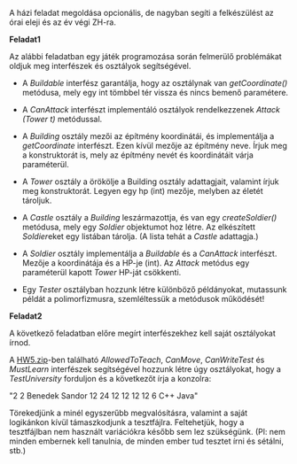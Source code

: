 A házi feladat megoldása opcionális, de nagyban segíti a felkészülést az órai eleji és az év végi ZH-ra.


**Feladat1**

Az alábbi feladatban egy játék programozása során felmerülő problémákat oldjuk meg interfészek és osztályok segítségével. 

  * A *Buildable* interfész garantálja, hogy az osztálynak van *getCoordinate()* metódusa, mely egy int tömbbel tér vissza és nincs bemenő paramétere.
  
  * A *CanAttack* interfészt implementáló osztályok rendelkezzenek *Attack (Tower t)* metódussal.
  
  * A *Building* osztály mezői az építmény koordinátái, és implementálja a *getCoordinate* interfészt. Ezen kívül mezője az építmény neve. Írjuk meg a konstruktorát is, mely az építmény nevét és koordinátáit várja paraméterül.
  
  * A *Tower* osztály a örökölje a Building osztály adattagjait, valamint írjuk meg konstruktorát. Legyen egy hp (int) mezője, melyben az életét tároljuk.
  
  * A *Castle* osztály a *Building* leszármazottja, és van egy *createSoldier()* metódusa, mely egy *Soldier* objektumot hoz létre. Az elkészített *Soldier*eket egy listában tárolja. (A lista tehát a *Castle* adattagja.)
  
  * A *Soldier* osztály implementálja a *Buildable* és a *CanAttack* interfészt. Mezője a koordinátája és a HP-je (int). Az *Attack* metódus egy paraméterül kapott *Tower* HP-ját csökkenti.
  
  * Egy *Tester* osztályban hozzunk létre különböző példányokat, mutassunk példát a polimorfizmusra, szemléltessük a metódusok működését!
  
  

**Feladat2**

A következő feladatban előre megírt interfészekhez kell saját osztályokat írnod.

A [HW5.zip](http://abelkocsis.web.elte.hu/2018-19-2/java/files/HW5.zip)-ben található *AllowedToTeach*, *CanMove*, *CanWriteTest* és *MustLearn* interfészek segítségével hozzunk létre úgy osztályokat, hogy a *TestUniversity* forduljon és a következőt írja a konzolra:

"2 2 Benedek Sandor 12 24 12 12 12 12 6 C++ Java"

Törekedjünk a minél egyszerűbb megvalósításra, valamint a saját logikánkon kívül támaszkodjunk a tesztfájlra.
Feltehetjük, hogy a tesztfájlban nem használt variációkra később sem lez szükségünk. (Pl: nem minden embernek kell tanulnia, de minden ember tud tesztet írni és sétálni, stb.)



